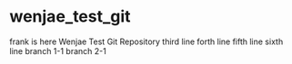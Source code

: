 wenjae_test_git
===============
frank is here
Wenjae Test Git Repository
third line
forth line
fifth line
sixth line
branch 1-1
branch 2-1
